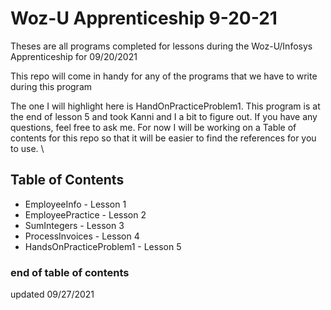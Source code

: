 # Woz-U Apprenticeship 9-20-21
 Theses are all programs completed for lessons during the Woz-U/Infosys Apprenticeship for 09/20/2021


This repo will come in handy for any of the programs that we have to write during this program

The one I will highlight here is HandOnPracticeProblem1. This program is at the end of lesson 5 and took 
Kanni and I a bit to figure out. If you have any questions, feel free to ask me. For now I will be working on a 
Table of contents for this repo so that it will be easier to find the references for you to use.
\
## Table of Contents

*  EmployeeInfo - Lesson 1
*  EmployeePractice - Lesson 2
*  SumIntegers - Lesson 3
*  ProcessInvoices - Lesson 4
*  HandsOnPracticeProblem1 - Lesson 5

### end of table of contents
updated 09/27/2021
